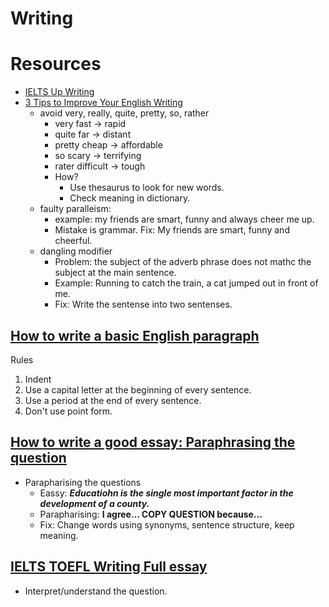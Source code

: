 Writing
====


Resources
====

* [IELTS Up Writing](http://ielts-up.com/exercises/ielts-writing-exercises.html)
* [3 Tips to Improve Your English Writing](https://www.youtube.com/watch?v=BNgFRQKcR3c)
  * avoid very, really, quite, pretty, so, rather
    * very fast -> rapid
    * quite far -> distant
    * pretty cheap -> affordable
    * so scary -> terrifying
    * rater difficult -> tough
    * How?
      * Use thesaurus to look for new words.
      * Check meaning in dictionary.
  * faulty paralleism:
    * example: my friends are smart, funny and always cheer me up.
    * Mistake is grammar. Fix: My friends are smart, funny and cheerful.
  * dangling modifier
    * Problem: the subject of the adverb phrase does not mathc the subject at the main sentence.
    * Example: Running to catch the train, a cat jumped out in front of me.
    * Fix: Write the sentense into two sentenses.

## [How to write a basic English paragraph](https://www.youtube.com/watch?v=2_pZWdF7ujA)

Rules

1. Indent
2. Use a capital letter at the beginning of every sentence.
3. Use a period at the end of every sentence.
4. Don't use point form.

## [How to write a good essay: Paraphrasing the question](https://www.youtube.com/watch?v=o9aVjBHEEbU)

* Parapharising the questions
  * Eassy: ___Educatiohn is the single most important factor in the development of a county.___
  * Parapharising: __I agree… **COPY QUESTION** because…__
  * Fix: Change words using synonyms, sentence structure, keep meaning.

## [IELTS TOEFL Writing Full essay](https://www.youtube.com/watch?v=lNeHfQBSebY)

- Interpret/understand the question.
